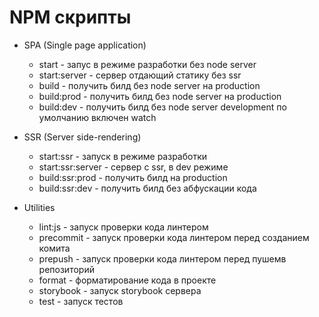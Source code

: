 # NPM скрипты

* SPA (Single page application)
  * start - запус в режиме разработки без node server
  * start:server - сервер отдающий статику без ssr
  * build - получить билд без node server на production
  * build:prod - получить билд без node server на production
  * build:dev - получить билд без node server development по умолчанию включен watch

* SSR (Server side-rendering)
  * start:ssr - запуск в режиме разработки
  * start:ssr:server - сервер с ssr, в dev режиме
  * build:ssr:prod - получить билд на production
  * build:ssr:dev - получить билд без абфускации кода
  
* Utilities
  * lint:js - запуск проверки кода линтером
  * precommit - запуск проверки кода линтером перед созданием комита
  * prepush - запуск проверки кода линтером перед пушемв репозиторий
  * format - форматирование кода в проекте
  * storybook - запуск storybook сервера
  * test - запуск тестов




